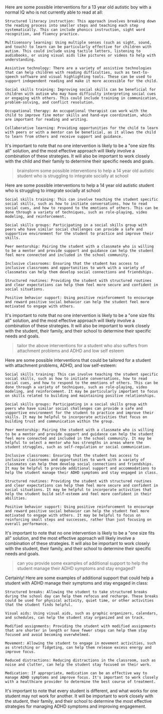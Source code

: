 Here are some possible interventions for a 13 year old autistic boy with a normal IQ who is not currently able to read at all:

    Structured literacy instruction: This approach involves breaking down the reading process into smaller steps and teaching each step systematically. This can include phonics instruction, sight word recognition, and fluency practice.

    Multisensory learning: Using multiple senses (such as sight, sound, and touch) to learn can be particularly effective for children with autism. This could include using tactile letters, listening to audiobooks, or using visual aids like pictures or videos to help with understanding.

    Assistive technology: There are a variety of assistive technologies that can help children with reading difficulties, such as text-to-speech software and visual highlighting tools. These can be used to support independent reading and make it more accessible for the child.

    Social skills training: Improving social skills can be beneficial for children with autism who may have difficulty interpreting social cues or engaging with others. This could include training in communication, problem-solving, and conflict resolution.

    Occupational therapy: An occupational therapist can work with the child to improve fine motor skills and hand-eye coordination, which are important for reading and writing.

    Collaborative learning: Providing opportunities for the child to learn with peers or with a mentor can be beneficial, as it allows the child to learn from others and receive support and guidance.

It's important to note that no one intervention is likely to be a "one size fits all" solution, and the most effective approach will likely involve a combination of these strategies. It will also be important to work closely with the child and their family to determine their specific needs and goals.
> brainstorm some possible interventions to help a 14 year old autistic student who is struggling to integrate socially at school

Here are some possible interventions to help a 14 year old autistic student who is struggling to integrate socially at school:

    Social skills training: This can involve teaching the student specific social skills, such as how to initiate conversations, how to read social cues, and how to respond to the emotions of others. This can be done through a variety of techniques, such as role-playing, video modeling, and reinforcement.

    Social skills groups: Participating in a social skills group with peers who have similar social challenges can provide a safe and supportive environment for the student to practice and improve their skills.

    Peer mentorship: Pairing the student with a classmate who is willing to be a mentor and provide support and guidance can help the student feel more connected and included in the school community.

    Inclusive classrooms: Ensuring that the student has access to inclusive classrooms and opportunities to work with a variety of classmates can help them develop social connections and friendships.

    Structured routines: Providing the student with structured routines and clear expectations can help them feel more secure and confident in social situations.

    Positive behavior support: Using positive reinforcement to encourage and reward positive social behavior can help the student feel more motivated to engage with others.

It's important to note that no one intervention is likely to be a "one size fits all" solution, and the most effective approach will likely involve a combination of these strategies. It will also be important to work closely with the student, their family, and their school to determine their specific needs and goals.
> tailor the above interventions for a student who also suffers from attachment problems and ADHD and low self esteem

Here are some possible interventions that could be tailored for a student with attachment problems, ADHD, and low self-esteem:

    Social skills training: This can involve teaching the student specific social skills, such as how to initiate conversations, how to read social cues, and how to respond to the emotions of others. This can be done through a variety of techniques, such as role-playing, video modeling, and reinforcement. It may be particularly important to focus on skills related to building and maintaining positive relationships.

    Social skills groups: Participating in a social skills group with peers who have similar social challenges can provide a safe and supportive environment for the student to practice and improve their skills. It may be helpful to incorporate activities that focus on building trust and communication within the group.

    Peer mentorship: Pairing the student with a classmate who is willing to be a mentor and provide support and guidance can help the student feel more connected and included in the school community. It may be helpful to select a mentor who has strengths in areas where the student struggles, such as self-regulation or social communication.

    Inclusive classrooms: Ensuring that the student has access to inclusive classrooms and opportunities to work with a variety of classmates can help them develop social connections and friendships. It may be helpful to provide additional support and accommodations to help the student manage their ADHD symptoms and stay engaged in class.

    Structured routines: Providing the student with structured routines and clear expectations can help them feel more secure and confident in social situations. It may be helpful to incorporate activities that help the student build self-esteem and feel more confident in their abilities.

    Positive behavior support: Using positive reinforcement to encourage and reward positive social behavior can help the student feel more motivated to engage with others. It may be helpful to focus on reinforcing small steps and successes, rather than just focusing on overall performance.

It's important to note that no one intervention is likely to be a "one size fits all" solution, and the most effective approach will likely involve a combination of these strategies. It will also be important to work closely with the student, their family, and their school to determine their specific needs and goals.
> can you provide some examples of additional support to help the student manage their ADHD symptoms and stay engaged?

Certainly! Here are some examples of additional support that could help a student with ADHD manage their symptoms and stay engaged in class:

    Structured breaks: Allowing the student to take structured breaks during the school day can help them refocus and recharge. These breaks could be used for physical activity, quiet time, or other activities that the student finds helpful.

    Visual aids: Using visual aids, such as graphic organizers, calendars, and schedules, can help the student stay organized and on track.

    Modified assignments: Providing the student with modified assignments that are shorter in length or have fewer steps can help them stay focused and avoid becoming overwhelmed.

    Movement: Allowing the student to engage in movement activities, such as stretching or fidgeting, can help them release excess energy and improve focus.

    Reduced distractions: Reducing distractions in the classroom, such as noise and clutter, can help the student stay focused on their work.

    Medication: If appropriate, medication can be an effective way to manage ADHD symptoms and improve focus. It's important to work closely with a healthcare provider to determine the best course of treatment.

It's important to note that every student is different, and what works for one student may not work for another. It will be important to work closely with the student, their family, and their school to determine the most effective strategies for managing ADHD symptoms and improving engagement.